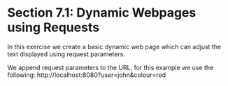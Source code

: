 # Section 7.1: Dynamic Webpages using Requests

In this exercise we create a basic dynamic web page which can adjust the text displayed using request parameters.

We append request parameters to the URL, for this example we use the following:
http://localhost:8080?user=john&colour=red